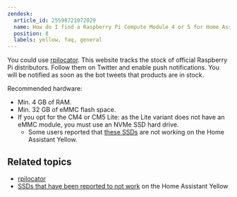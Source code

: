 ```yaml
---
zendesk:
  article_id: 25598721072029
  name: How do I find a Raspberry Pi Compute Module 4 or 5 for Home Assistant Yellow?
  position: 8
  labels: yellow, faq, general
---
```


You could use [rpilocator](https://rpilocator.com/). This website tracks the stock of official Raspberry Pi distributors. Follow them on Twitter and enable push notifications. You will be notified as soon as the bot tweets that products are in stock.

Recommended hardware:

- Min. 4 GB of RAM.
- Min. 32 GB of eMMC flash space.
- If you opt for the CM4 or CM5 Lite: as the Lite variant does not have an eMMC module, you must use an NVMe SSD hard drive.
  - Some users reported that [these SSDs](/hc/en-us/articles/25592268332445) are not working on the Home Assistant Yellow.

## Related topics

- [rpilocator](https://rpilocator.com/)
- [SSDs that have been reported to not work](/hc/en-us/articles/25592268332445) on the Home Assistant Yellow